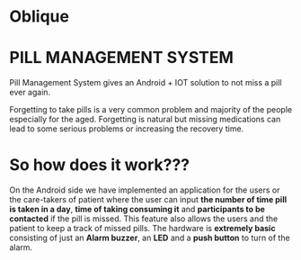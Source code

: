 # Oblique

# PILL MANAGEMENT SYSTEM

Pill Management System gives an Android + IOT solution to not miss a pill ever again.

Forgetting to take pills is a very common problem and majority of the people especially for the aged. Forgetting is natural but missing medications can lead to some serious problems or increasing the recovery time.



# So how does it work???
On the Android side we have implemented an application for the users or the care-takers of  patient where the user can input **the number of time pill is taken in a day**, **time of taking consuming it** and **participants to be contacted** if the pill is missed. This feature also allows the users and the patient to keep a track of missed pills. The hardware is **extremely basic** consisting of just an **Alarm buzzer**, an **LED** and a **push button** to turn of the alarm.

